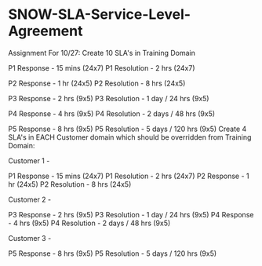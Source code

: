 # SNOW-SLA-Service-Level-Agreement

Assignment For 10/27:  Create 10 SLA's in Training Domain

P1 Response - 15 mins (24x7)
P1 Resolution - 2 hrs (24x7)

P2 Response - 1 hr (24x5)
P2 Resolution - 8 hrs (24x5)

P3 Response - 2 hrs (9x5)
P3 Resolution - 1 day / 24 hrs (9x5)

P4 Response - 4 hrs (9x5)
P4 Resolution - 2 days / 48 hrs (9x5)

P5 Response - 8 hrs (9x5)
P5 Resolution - 5 days / 120 hrs (9x5) 
Create 4 SLA's in EACH Customer domain which should be overridden from Training Domain:

Customer 1 - 

P1 Response - 15 mins (24x7)
P1 Resolution - 2 hrs (24x7)
P2 Response - 1 hr (24x5)
P2 Resolution - 8 hrs (24x5)

Customer 2 - 

P3 Response - 2 hrs (9x5)
P3 Resolution - 1 day / 24 hrs (9x5)
P4 Response - 4 hrs (9x5)
P4 Resolution - 2 days / 48 hrs (9x5)

Customer 3 - 

P5 Response - 8 hrs (9x5)
P5 Resolution - 5 days / 120 hrs (9x5)
